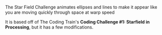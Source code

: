 The Star Field Challenge animates ellipses and lines to make it appear like you are moving quickly through space at warp speed

It is based off of The Coding Train's **Coding Challenge #1: Starfield in Processing**, but it has a few modifications.
